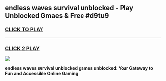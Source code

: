 
## endless waves survival unblocked - Play Unblocked Gmaes & Free #d9tu9
<h3>
<a href="https://news.freeplayer.one?title=endless_waves_survival_unblocked&ref=03M">CLICK TO PLAY</a></h3>
<hr>

<h3>
<a href="https://news.freeplayer.one?title=endless_waves_survival_unblocked&ref=03M">CLICK 2 PLAY</a>
  
</h3>

<a href="https://news.freeplayer.one?title=endless_waves_survival_unblocked&ref=03M"><img src="https://clearcache.store/games.png"></a>


**endless waves survival unblocked games unblocked: Your Gateway to Fun and Accessible Online Gaming**
